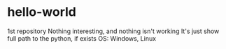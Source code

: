 # hello-world
1st repository
Nothing interesting, and nothing isn't working
It's just show full path to the python, if exists
OS: Windows, Linux


